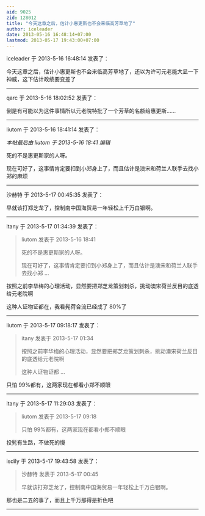 ```yaml
---
aid: 9025
zid: 128012
title: "今天这章之后，估计小惠更斯也不会来临高芳草地了"
author: iceleader
date: 2013-05-16 16:48:14+07:00
lastmod: 2013-05-17 19:43:00+07:00
---
```


iceleader 于 2013-5-16 16:48:14 发表了：

今天这章之后，估计小惠更斯也不会来临高芳草地了，还以为许可元老能大显一下神威，这下估计政绩要变差了

---

qarc 于 2013-5-16 18:02:52 发表了：

倒是有可能以为这件事情所以元老院特批了一个芳草的名额给惠更斯……

---

liutom 于 2013-5-16 18:41:14 发表了：

_本帖最后由 liutom 于 2013-5-16 18:41 编辑_

死的不是惠更斯家的人呀。

现在可好了，这事情肯定要扣到小郑身上了，而且估计是澳宋和荷兰人联手去找小郑的麻烦

---

沙赫特 于 2013-5-17 00:45:35 发表了：

早就该打郑芝龙了，控制南中国海贸易一年轻松上千万白银啊。

---

itany 于 2013-5-17 01:34:39 发表了：

> liutom 发表于 2013-5-16 18:41
>
> 死的不是惠更斯家的人呀。
>
> 现在可好了，这事情肯定要扣到小郑身上了，而且估计是澳宋和荷兰人联手去找小郑 ...

按照之前李华梅的心理活动，显然要把郑芝龙策划刺杀，挑动澳宋荷兰反目的底透给元老院啊

这种人证物证都在，我看髡荷合流已经成了 80%了

---

liutom 于 2013-5-17 09:18:17 发表了：

> itany 发表于 2013-5-17 01:34
>
> 按照之前李华梅的心理活动，显然要把郑芝龙策划刺杀，挑动澳宋荷兰反目的底透给元老院啊
>
> 这种人证物证都 ...

只怕 99%都有，这两家现在都看小郑不顺眼

---

itany 于 2013-5-17 11:29:03 发表了：

> liutom 发表于 2013-5-17 09:18
>
> 只怕 99%都有，这两家现在都看小郑不顺眼

投髡有生路，不做死的慢

---

isdily 于 2013-5-17 19:43:58 发表了：

> 沙赫特 发表于 2013-5-17 00:45
>
> 早就该打郑芝龙了，控制南中国海贸易一年轻松上千万白银啊。

那也是二五的事了，而且上千万那得是折色吧

---
